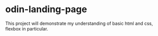 # odin-landing-page

This project will demonstrate my understanding of basic html and css, flexbox in particular.